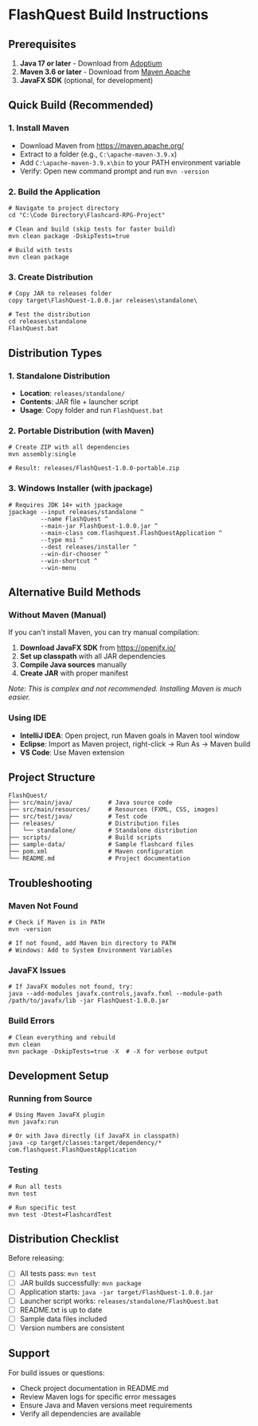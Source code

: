# FlashQuest Build Instructions

## Prerequisites
1. **Java 17 or later** - Download from [Adoptium](https://adoptium.net/)
2. **Maven 3.6 or later** - Download from [Maven Apache](https://maven.apache.org/)
3. **JavaFX SDK** (optional, for development)

## Quick Build (Recommended)

### 1. Install Maven
- Download Maven from https://maven.apache.org/
- Extract to a folder (e.g., `C:\apache-maven-3.9.x`)
- Add `C:\apache-maven-3.9.x\bin` to your PATH environment variable
- Verify: Open new command prompt and run `mvn -version`

### 2. Build the Application
```batch
# Navigate to project directory
cd "C:\Code Directory\Flashcard-RPG-Project"

# Clean and build (skip tests for faster build)
mvn clean package -DskipTests=true

# Build with tests
mvn clean package
```

### 3. Create Distribution
```batch
# Copy JAR to releases folder
copy target\FlashQuest-1.0.0.jar releases\standalone\

# Test the distribution
cd releases\standalone
FlashQuest.bat
```

## Distribution Types

### 1. Standalone Distribution
- **Location**: `releases/standalone/`
- **Contents**: JAR file + launcher script
- **Usage**: Copy folder and run `FlashQuest.bat`

### 2. Portable Distribution (with Maven)
```batch
# Create ZIP with all dependencies
mvn assembly:single

# Result: releases/FlashQuest-1.0.0-portable.zip
```

### 3. Windows Installer (with jpackage)
```batch
# Requires JDK 14+ with jpackage
jpackage --input releases/standalone ^
         --name FlashQuest ^
         --main-jar FlashQuest-1.0.0.jar ^
         --main-class com.flashquest.FlashQuestApplication ^
         --type msi ^
         --dest releases/installer ^
         --win-dir-chooser ^
         --win-shortcut ^
         --win-menu
```

## Alternative Build Methods

### Without Maven (Manual)
If you can't install Maven, you can try manual compilation:

1. **Download JavaFX SDK** from https://openjfx.io/
2. **Set up classpath** with all JAR dependencies
3. **Compile Java sources** manually
4. **Create JAR** with proper manifest

*Note: This is complex and not recommended. Installing Maven is much easier.*

### Using IDE
- **IntelliJ IDEA**: Open project, run Maven goals in Maven tool window
- **Eclipse**: Import as Maven project, right-click → Run As → Maven build
- **VS Code**: Use Maven extension

## Project Structure
```
FlashQuest/
├── src/main/java/          # Java source code
├── src/main/resources/     # Resources (FXML, CSS, images)
├── src/test/java/          # Test code
├── releases/               # Distribution files
│   └── standalone/         # Standalone distribution
├── scripts/                # Build scripts
├── sample-data/            # Sample flashcard files
├── pom.xml                 # Maven configuration
└── README.md               # Project documentation
```

## Troubleshooting

### Maven Not Found
```batch
# Check if Maven is in PATH
mvn -version

# If not found, add Maven bin directory to PATH
# Windows: Add to System Environment Variables
```

### JavaFX Issues
```batch
# If JavaFX modules not found, try:
java --add-modules javafx.controls,javafx.fxml --module-path /path/to/javafx/lib -jar FlashQuest-1.0.0.jar
```

### Build Errors
```batch
# Clean everything and rebuild
mvn clean
mvn package -DskipTests=true -X  # -X for verbose output
```

## Development Setup

### Running from Source
```batch
# Using Maven JavaFX plugin
mvn javafx:run

# Or with Java directly (if JavaFX in classpath)
java -cp target/classes:target/dependency/* com.flashquest.FlashQuestApplication
```

### Testing
```batch
# Run all tests
mvn test

# Run specific test
mvn test -Dtest=FlashcardTest
```

## Distribution Checklist

Before releasing:
- [ ] All tests pass: `mvn test`
- [ ] JAR builds successfully: `mvn package`
- [ ] Application starts: `java -jar target/FlashQuest-1.0.0.jar`
- [ ] Launcher script works: `releases/standalone/FlashQuest.bat`
- [ ] README.txt is up to date
- [ ] Sample data files included
- [ ] Version numbers are consistent

## Support
For build issues or questions:
- Check project documentation in README.md
- Review Maven logs for specific error messages
- Ensure Java and Maven versions meet requirements
- Verify all dependencies are available